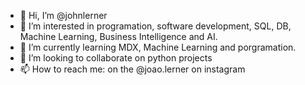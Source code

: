 - 👋 Hi, I’m @johnlerner
- 👀 I’m interested in programation, software development, SQL, DB, Machine Learning, Business Intelligence and AI.
- 🌱 I’m currently learning MDX, Machine Learning and porgramation.
- 💞️ I’m looking to collaborate on python projects
- 📫 How to reach me: on the @joao.lerner on instagram

<!---
johnlerner/johnlerner is a ✨ special ✨ repository because its `README.md` (this file) appears on your GitHub profile.
You can click the Preview link to take a look at your changes.
--->
